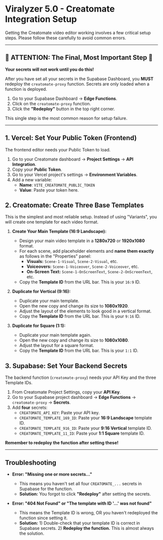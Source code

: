 # Viralyzer 5.0 - Creatomate Integration Setup

Getting the Creatomate video editor working involves a few critical setup steps. Please follow these carefully to avoid common errors.

---

## 🚨 ATTENTION: The Final, Most Important Step 🚨

**Your secrets will not work until you do this!**

After you have set all your secrets in the Supabase Dashboard, you **MUST** redeploy the `creatomate-proxy` function. Secrets are only loaded when a function is deployed.

1.  Go to your Supabase Dashboard → **Edge Functions**.
2.  Click on the `creatomate-proxy` function.
3.  Click the **"Redeploy"** button in the top right corner.

This single step is the most common reason for setup failure.

---

## 1. Vercel: Set Your Public Token (Frontend)

The frontend editor needs your Public Token to load.

1.  Go to your Creatomate dashboard → **Project Settings** → **API Integration**.
2.  Copy your **Public Token**.
3.  Go to your Vercel project's settings → **Environment Variables**.
4.  Add a new variable:
    - **Name**: `VITE_CREATOMATE_PUBLIC_TOKEN`
    - **Value**: Paste your token here.

## 2. Creatomate: Create Three Base Templates

This is the simplest and most reliable setup. Instead of using "Variants", you will create one template for each video format.

1.  **Create Your Main Template (16:9 Landscape):**
    -   Design your main video template in a **1280x720** or **1920x1080** format.
    -   For each scene, add placeholder elements and **name them exactly** as follows in the "Properties" panel:
        -   **Visuals:** `Scene-1-Visual`, `Scene-2-Visual`, etc.
        -   **Voiceovers:** `Scene-1-Voiceover`, `Scene-2-Voiceover`, etc.
        -   **On-Screen Text:** `Scene-1-OnScreenText`, `Scene-2-OnScreenText`, etc.
    -   Copy the **Template ID** from the URL bar. This is your `16:9` ID.

2.  **Duplicate for Vertical (9:16):**
    -   Duplicate your main template.
    -   Open the new copy and change its size to **1080x1920**.
    -   Adjust the layout of the elements to look good in a vertical format.
    -   Copy the **Template ID** from the URL bar. This is your `9:16` ID.

3.  **Duplicate for Square (1:1):**
    -   Duplicate your main template again.
    -   Open the new copy and change its size to **1080x1080**.
    -   Adjust the layout for a square format.
    -   Copy the **Template ID** from the URL bar. This is your `1:1` ID.

## 3. Supabase: Set Your Backend Secrets

The backend function (`creatomate-proxy`) needs your API Key and the three Template IDs.

1.  From Creatomate Project Settings, copy your **API Key**.
2.  Go to your Supabase project dashboard → **Edge Functions** → `creatomate-proxy` → **Secrets**.
3.  Add **four** secrets:
    -   `CREATOMATE_API_KEY`: Paste your API key.
    -   `CREATOMATE_TEMPLATE_169_ID`: Paste your **16:9 Landscape** template ID.
    -   `CREATOMATE_TEMPLATE_916_ID`: Paste your **9:16 Vertical** template ID.
    -   `CREATOMATE_TEMPLATE_11_ID`: Paste your **1:1 Square** template ID.

**Remember to redeploy the function after setting these!**

---

## Troubleshooting

-   **Error: "Missing one or more secrets..."**
    -   This means you haven't set all four `CREATOMATE_...` secrets in Supabase for the function.
    -   **Solution:** You forgot to click **"Redeploy"** after setting the secrets.

-   **Error: "404 Not Found" or "The template with ID '...' was not found"**
    -   This means the Template ID is wrong, OR you haven't redeployed the function since setting it.
    -   **Solution:** 1) Double-check that your template ID is correct in Supabase secrets. 2) **Redeploy the function.** This is almost always the solution.